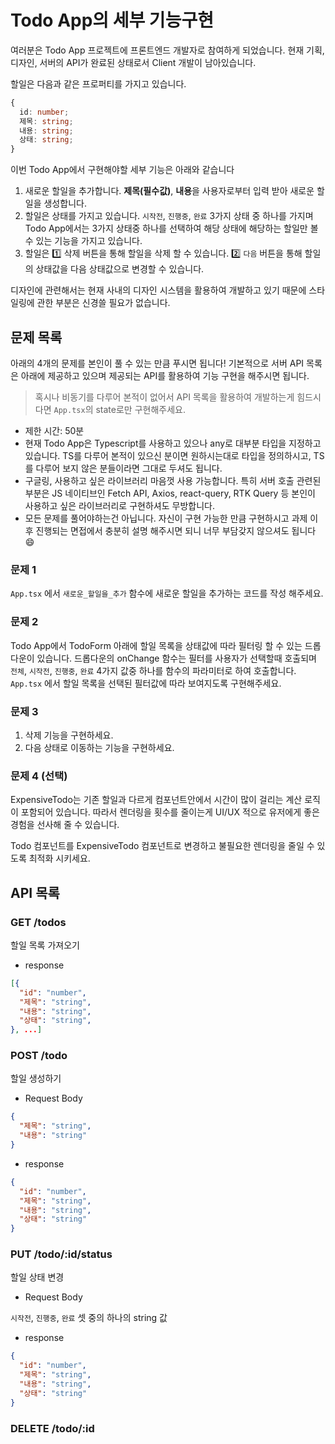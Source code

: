 # Todo App의 세부 기능구현

여러분은 Todo App 프로젝트에 프론트엔드 개발자로 참여하게 되었습니다.
현재 기획, 디자인, 서버의 API가 완료된 상태로서 Client 개발이 남아있습니다.

할일은 다음과 같은 프로퍼티를 가지고 있습니다.

```ts
{
  id: number;
  제목: string;
  내용: string;
  상태: string;
}
```

이번 Todo App에서 구현해야할 세부 기능은 아래와 같습니다

1. 새로운 할일을 추가합니다. **제목(필수값)**, **내용**을 사용자로부터 입력 받아 새로운 할일을 생성합니다.
2. 할일은 상태를 가지고 있습니다. `시작전`, `진행중`, `완료` 3가지 상태 중 하나를 가지며 Todo App에서는 3가지 상태중 하나를 선택하여 해당 상태에 해당하는 할일만 볼 수 있는 기능을 가지고 있습니다.
3. 할일은 1️⃣ 삭제 버튼을 통해 할일을 삭제 할 수 있습니다. 2️⃣ `다음` 버튼을 통해 할일의 상태값을 다음 상태값으로 변경할 수 있습니다.

디자인에 관련해서는 현재 사내의 디자인 시스템을 활용하여 개발하고 있기 때문에 스타일링에 관한 부분은 신경쓸 필요가 없습니다.

## 문제 목록

아래의 4개의 문제를 본인이 풀 수 있는 만큼 푸시면 됩니다!
기본적으로 서버 API 목록은 아래에 제공하고 있으며 제공되는 API를 활용하여 기능 구현을 해주시면 됩니다.

> 혹시나 비동기를 다루어 본적이 없어서 API 목록을 활용하여 개발하는게 힘드시다면 `App.tsx`의 state로만 구현해주세요.

- 제한 시간: 50분
- 현재 Todo App은 Typescript를 사용하고 있으나 any로 대부분 타입을 지정하고 있습니다. TS를 다루어 본적이 있으신 분이면 원하시는대로 타입을 정의하시고, TS를 다루어 보지 않은 분들이라면 그대로 두셔도 됩니다.
- 구글링, 사용하고 싶은 라이브러리 마음껏 사용 가능합니다. 특히 서버 호출 관련된 부분은 JS 네이티브인 Fetch API, Axios, react-query, RTK Query 등 본인이 사용하고 싶은 라이브러리로 구현하셔도 무방합니다.
- 모든 문제를 풀어야하는건 아닙니다. 자신이 구현 가능한 만큼 구현하시고 과제 이후 진행되는 면접에서 충분히 설명 해주시면 되니 너무 부담갖지 않으셔도 됩니다 😄

### 문제 1

`App.tsx` 에서 `새로운_할일을_추가` 함수에 새로운 할일을 추가하는 코드를 작성 해주세요.

### 문제 2

Todo App에서 TodoForm 아래에 할일 목록을 상태값에 따라 필터링 할 수 있는 드롭다운이 있습니다.
드롭다운의 onChange 함수는 필터를 사용자가 선택할때 호출되며 `전체`, `시작전`, `진행중`, `완료` 4가지 값중 하나를 함수의 파라미터로 하여 호출합니다.
`App.tsx` 에서 할일 목록을 선택된 필터값에 따라 보여지도록 구현해주세요.

### 문제 3

1. 삭제 기능을 구현하세요.
2. 다음 상태로 이동하는 기능을 구현하세요.

### 문제 4 (선택)

ExpensiveTodo는 기존 할일과 다르게 컴포넌트안에서 시간이 많이 걸리는 계산 로직이 포함되어 있습니다. 따라서 렌더링을 횟수를 줄이는게 UI/UX 적으로 유저에게 좋은 경험을 선사해 줄 수 있습니다.

Todo 컴포넌트를 ExpensiveTodo 컴포넌트로 변경하고 불필요한 렌더링을 줄일 수 있도록 최적화 시키세요.

## API 목록

### GET **/todos**

할일 목록 가져오기

- response

```json
[{
  "id": "number",
  "제목": "string",
  "내용": "string",
  "상태": "string",
}, ...]
```

### POST **/todo**

할일 생성하기

- Request Body

```json
{
  "제목": "string",
  "내용": "string"
}
```

- response

```json
{
  "id": "number",
  "제목": "string",
  "내용": "string",
  "상태": "string"
}
```

### PUT **/todo/:id/status**

할일 상태 변경

- Request Body

`시작전`, `진행중`, `완료` 셋 중의 하나의 string 값

- response

```json
{
  "id": "number",
  "제목": "string",
  "내용": "string",
  "상태": "string"
}
```

### DELETE **/todo/:id**
